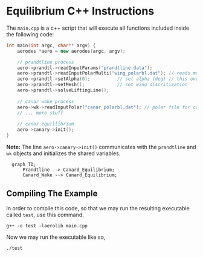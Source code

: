 # Equilibrium C++ Instructions

The ```main.cpp``` is a c++ script that will execute all functions included inside the following
code:

```c++
int main(int argc, char** argv) {
    aerodes *aero = new aerodes(argc, argv);

    // prandtline process
    aero->prandtl->readInputParams("prandtline.data");
    aero->prandtl->readInputPolarMulti("wing_polarbl.dat"); // reads multiple polar files for main wing geometry (3 polars)
    aero->prandtl->setAlpha(0);          // set alpha (deg) // this overrides the input file
    aero->prandtl->setMesh();            // set wing discritization
    aero->prandtl->solveLiftingLine();
    
    // canar wake process
    aero->wk->readInputPolar("canar_polarbl.dat"); // polar file for canard geometry
    // ... more stuff
    
    // canar equillibrium
    aero->canary->init();
}
```

**Note:** The line ```aero->canary->init()``` communicates with the ```prandtline``` and ```wk``` objects and initializes the shared variables.

```mermaid
  graph TD;
      Prandtline --> Canard_Equilibrium;
      Canard_Wake --> Canard_Equilibrium;
```

## Compiling The Example

In order to compile this code, so that we may run the resulting executable called ```test```, use this command.

```g++ -o test -laerolib main.cpp```

Now we may run the executable like so,

```./test```

